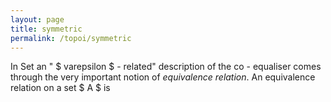 ```yaml
---
layout: page
title: symmetric
permalink: /topoi/symmetric
---
```

In Set an " $ varepsilon $ - related" description of the co - equaliser comes through the very important notion of _equivalence relation_. An equivalence relation on a set $ A $ is
